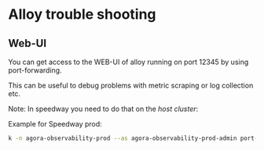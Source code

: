 # Alloy trouble shooting

## Web-UI
You can get access to the WEB-UI of alloy running on port 12345 by using port-forwarding.

This can be useful to debug problems with metric scraping or log collection etc.

Note: In speedway you need to do that on the _host cluster_:

Example for Speedway prod:

```sh
k -n agora-observability-prod --as agora-observability-prod-admin port-forward service/grafana-k8s-monitoring-alloy 12345:12345
```

